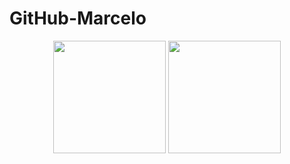 # GitHub-Marcelo
<div align="center">
  <img height="180em" src="https://github-readme-stats.vercel.app/api?username=marcelors15&show_icons=true&theme=dracula&include_all_commits=true&count_private=true"/>
  <img height="180em" src="https://github-readme-stats.vercel.app/api/top-langs/?username=marcelors15&layout=compact&langs_count=7&theme=dracula"/>
</div>
